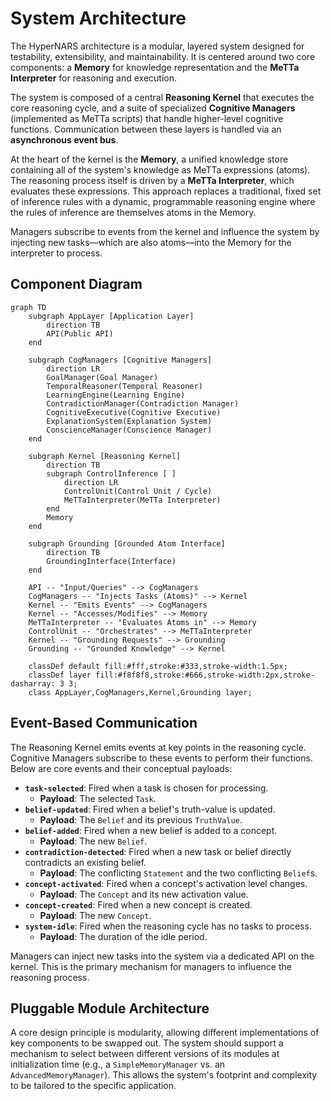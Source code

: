 # System Architecture

The HyperNARS architecture is a modular, layered system designed for testability, extensibility, and maintainability. It is centered around two core components: a **Memory** for knowledge representation and the **MeTTa Interpreter** for reasoning and execution.

The system is composed of a central **Reasoning Kernel** that executes the core reasoning cycle, and a suite of specialized **Cognitive Managers** (implemented as MeTTa scripts) that handle higher-level cognitive functions. Communication between these layers is handled via an **asynchronous event bus**.

At the heart of the kernel is the **Memory**, a unified knowledge store containing all of the system's knowledge as MeTTa expressions (atoms). The reasoning process itself is driven by a **MeTTa Interpreter**, which evaluates these expressions. This approach replaces a traditional, fixed set of inference rules with a dynamic, programmable reasoning engine where the rules of inference are themselves atoms in the Memory.

Managers subscribe to events from the kernel and influence the system by injecting new tasks—which are also atoms—into the Memory for the interpreter to process.

## Component Diagram

```mermaid
graph TD
    subgraph AppLayer [Application Layer]
        direction TB
        API(Public API)
    end

    subgraph CogManagers [Cognitive Managers]
        direction LR
        GoalManager(Goal Manager)
        TemporalReasoner(Temporal Reasoner)
        LearningEngine(Learning Engine)
        ContradictionManager(Contradiction Manager)
        CognitiveExecutive(Cognitive Executive)
        ExplanationSystem(Explanation System)
        ConscienceManager(Conscience Manager)
    end

    subgraph Kernel [Reasoning Kernel]
        direction TB
        subgraph ControlInference [ ]
            direction LR
            ControlUnit(Control Unit / Cycle)
            MeTTaInterpreter(MeTTa Interpreter)
        end
        Memory
    end

    subgraph Grounding [Grounded Atom Interface]
        direction TB
        GroundingInterface(Interface)
    end

    API -- "Input/Queries" --> CogManagers
    CogManagers -- "Injects Tasks (Atoms)" --> Kernel
    Kernel -- "Emits Events" --> CogManagers
    Kernel -- "Accesses/Modifies" --> Memory
    MeTTaInterpreter -- "Evaluates Atoms in" --> Memory
    ControlUnit -- "Orchestrates" --> MeTTaInterpreter
    Kernel -- "Grounding Requests" --> Grounding
    Grounding -- "Grounded Knowledge" --> Kernel

    classDef default fill:#fff,stroke:#333,stroke-width:1.5px;
    classDef layer fill:#f8f8f8,stroke:#666,stroke-width:2px,stroke-dasharray: 3 3;
    class AppLayer,CogManagers,Kernel,Grounding layer;
```

## Event-Based Communication
The Reasoning Kernel emits events at key points in the reasoning cycle. Cognitive Managers subscribe to these events to perform their functions. Below are core events and their conceptual payloads:

-   **`task-selected`**: Fired when a task is chosen for processing.
    -   **Payload**: The selected `Task`.
-   **`belief-updated`**: Fired when a belief's truth-value is updated.
    -   **Payload**: The `Belief` and its previous `TruthValue`.
-   **`belief-added`**: Fired when a new belief is added to a concept.
    -   **Payload**: The new `Belief`.
-   **`contradiction-detected`**: Fired when a new task or belief directly contradicts an existing belief.
    -   **Payload**: The conflicting `Statement` and the two conflicting `Belief`s.
-   **`concept-activated`**: Fired when a concept's activation level changes.
    -   **Payload**: The `Concept` and its new activation value.
-   **`concept-created`**: Fired when a new concept is created.
    -   **Payload**: The new `Concept`.
-   **`system-idle`**: Fired when the reasoning cycle has no tasks to process.
    -   **Payload**: The duration of the idle period.

Managers can inject new tasks into the system via a dedicated API on the kernel. This is the primary mechanism for managers to influence the reasoning process.

## Pluggable Module Architecture
A core design principle is modularity, allowing different implementations of key components to be swapped out. The system should support a mechanism to select between different versions of its modules at initialization time (e.g., a `SimpleMemoryManager` vs. an `AdvancedMemoryManager`). This allows the system's footprint and complexity to be tailored to the specific application.
